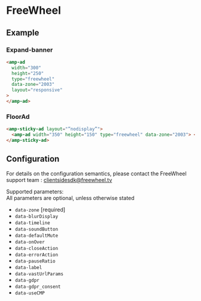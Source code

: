 <!---
Copyright 2018 The AMP HTML Authors. All Rights Reserved.

Licensed under the Apache License, Version 2.0 (the "License");
you may not use this file except in compliance with the License.
You may obtain a copy of the License at

      http://www.apache.org/licenses/LICENSE-2.0

Unless required by applicable law or agreed to in writing, software
distributed under the License is distributed on an "AS-IS" BASIS,
WITHOUT WARRANTIES OR CONDITIONS OF ANY KIND, either express or implied.
See the License for the specific language governing permissions and
limitations under the License.
-->

# FreeWheel

## Example

### Expand-banner

```html
<amp-ad
  width="300"
  height="250"
  type="freewheel"
  data-zone="2003"
  layout="responsive"
>
</amp-ad>
```

### FloorAd

```html
<amp-sticky-ad layout="”nodisplay”">
  <amp-ad width="350" height="150" type="freewheel" data-zone="2003"> </amp-ad>
</amp-sticky-ad>
```

## Configuration

For details on the configuration semantics, please contact the FreeWheel support
team : clientsidesdk@freewheel.tv

Supported parameters:  
All parameters are optional, unless otherwise stated

- `data-zone` [required]
- `data-blurDisplay`
- `data-timeline`
- `data-soundButton`
- `data-defaultMute`
- `data-onOver`
- `data-closeAction`
- `data-errorAction`
- `data-pauseRatio`
- `data-label`
- `data-vastUrlParams`
- `data-gdpr`
- `data-gdpr_consent`
- `data-useCMP`
